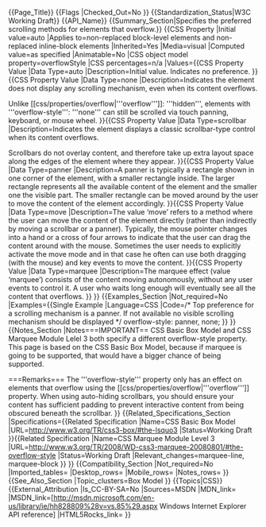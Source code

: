 {{Page_Title}}
{{Flags
|Checked_Out=No
}}
{{Standardization_Status|W3C Working Draft}}
{{API_Name}}
{{Summary_Section|Specifies the preferred scrolling methods for elements that overflow.}}
{{CSS Property
|Initial value=auto
|Applies to=non-replaced block-level elements and non-replaced inline-block elements
|Inherited=Yes
|Media=visual
|Computed value=as specified
|Animatable=No
|CSS object model property=overflowStyle
|CSS percentages=n/a
|Values={{CSS Property Value
|Data Type=auto
|Description=Initial value. Indicates no preference.
}}{{CSS Property Value
|Data Type=none
|Description=Indicates the element does not display any scrolling mechanism, even when its content overflows. 

Unlike [[css/properties/overflow|'''overflow''']]: '''hidden''', elements with '''overflow-style''': '''none''' can still be scrolled via touch panning, keyboard, or mouse wheel.
}}{{CSS Property Value
|Data Type=scrollbar
|Description=Indicates the element displays a classic scrollbar-type control when its content overflows.  

Scrollbars do not overlay content, and therefore take up extra layout space along the edges of the element where they appear.
}}{{CSS Property Value
|Data Type=panner
|Description=A panner is typically a rectangle shown in one corner of the element, with a smaller rectangle inside. The larger rectangle represents all the available content of the element and the smaller one the visible part. The smaller rectangle can be moved around by the user to move the content of the element accordingly.
}}{{CSS Property Value
|Data Type=move
|Description=The value ‘move’ refers to a method where the user can move the content of the element directly (rather than indirectly by moving a scrollbar or a panner). Typically, the mouse pointer changes into a hand or a cross of four arrows to indicate that the user can drag the content around with the mouse. Sometimes the user needs to explicitly activate the move mode and in that case he often can use both dragging (with the mouse) and key events to move the content.
}}{{CSS Property Value
|Data Type=marquee
|Description=The marquee effect (value ‘marquee’) consists of the content moving autonomously, without any user events to control it. A user who waits long enough will eventually see all the content that overflows.
}}
}}
{{Examples_Section
|Not_required=No
|Examples={{Single Example
|Language=CSS
|Code=/* Top preference for a scrolling mechanism is a panner. 
   If not available no visible scrolling mechanism should be displayed */
overflow-style: panner, none;
}}
}}
{{Notes_Section
|Notes===IMPORTANT==
CSS Basic Box Model and CSS Marquee Module Lelel 3 both specify a different overflow-style property. This page is based on the CSS Basic Box Model, because if marquee is going to be supported, that would have a bigger chance of being supported.

===Remarks===
The '''overflow-style''' property only has an effect on elements that overflow using the [[css/properties/overflow|'''overflow''']] property.
When using auto-hiding scrollbars, you should ensure your content has sufficient padding to prevent interactive content from being obscured beneath the scrollbar.
}}
{{Related_Specifications_Section
|Specifications={{Related Specification
|Name=CSS Basic Box Model
|URL=http://www.w3.org/TR/css3-box/#the-lsquo3
|Status=Working Draft
}}{{Related Specification
|Name=CSS Marquee Module Level 3
|URL=http://www.w3.org/TR/2008/WD-css3-marquee-20080801/#the-overflow-style
|Status=Working Draft
|Relevant_changes=marquee-line, marquee-block
}}
}}
{{Compatibility_Section
|Not_required=No
|Imported_tables=
|Desktop_rows=
|Mobile_rows=
|Notes_rows=
}}
{{See_Also_Section
|Topic_clusters=Box Model
}}
{{Topics|CSS}}
{{External_Attribution
|Is_CC-BY-SA=No
|Sources=MSDN
|MDN_link=
|MSDN_link=[http://msdn.microsoft.com/en-us/library/ie/hh828809%28v=vs.85%29.aspx Windows Internet Explorer API reference]
|HTML5Rocks_link=
}}